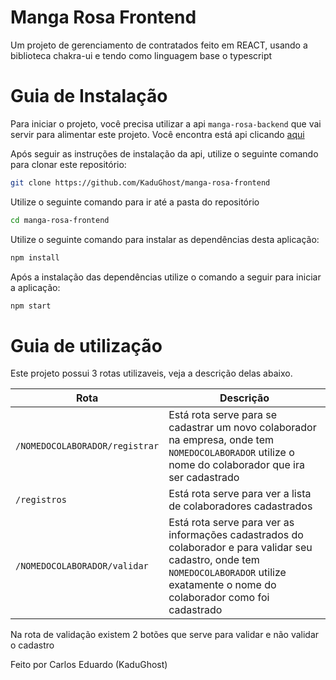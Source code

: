 # Manga Rosa Frontend

Um projeto de gerenciamento de contratados feito em REACT, usando a biblioteca chakra-ui e tendo como linguagem base o typescript

# Guia de Instalação

Para iniciar o projeto, você precisa utilizar a api `manga-rosa-backend` que vai servir para alimentar este projeto. Você encontra está api clicando [aqui](https://github.com/KaduGhost/manga-rosa-backend)

Após seguir as instruções de instalação da api, utilize o seguinte comando para clonar este repositório:

```sh
git clone https://github.com/KaduGhost/manga-rosa-frontend
```
Utilize o seguinte comando para ir até a pasta do repositório

```sh
cd manga-rosa-frontend
```

Utilize o seguinte comando para instalar as dependências desta aplicação:

```sh
npm install
```
Após a instalação das dependências utilize o comando a seguir para iniciar a aplicação:

```sh
npm start
```

# Guia de utilização

Este projeto possui 3 rotas utilizaveis, veja a descrição delas abaixo.

| Rota                             | Descrição                                    |
| -------------------------------- | -------------------------------------------- |
| `/NOMEDOCOLABORADOR/registrar`   | Está rota serve para se cadastrar um novo colaborador na empresa, onde tem `NOMEDOCOLABORADOR` utilize o nome do colaborador que ira ser cadastrado |
| `/registros`                     | Está rota serve para ver a lista de colaboradores cadastrados                                                                                       |
| `/NOMEDOCOLABORADOR/validar  `   | Está rota serve para ver as informações cadastrados do colaborador e para validar seu cadastro, onde tem `NOMEDOCOLABORADOR` utilize exatamente o nome do colaborador como foi cadastrado |

Na rota de validação existem 2 botões que serve para validar e não validar o cadastro

Feito por Carlos Eduardo (KaduGhost)